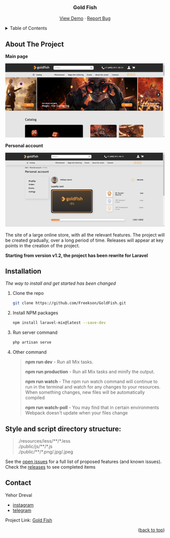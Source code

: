 <div id="top"></div>


<!-- PROJECT LOGO -->
<br />
<div align="center">

<h3 align="center">Gold Fish</h3>

  <p align="center">
    <a href="https://freekson.github.io/GoldFish/">View Demo</a>
    ·
    <a href="https://github.com/Freekson/GoldFish/issues">Report Bug</a>

  </p>
</div>



<!-- TABLE OF CONTENTS -->
<details>
  <summary>Table of Contents</summary>
  <ol>
    <li>
      <a href="#about-the-project">About The Project</a>
    </li>   
    <li><a href="#installation">Installation</a></li>
    <li><a href="#contact">Contact</a></li>
  </ol>
</details>



<!-- ABOUT THE PROJECT -->
## About The Project

**Main page**

![project screen](public/img/project-img-2.png)

**Personal account**

![project-screen1](public/img/project-img-1.png)

The site of a large online store, with all the relevant features. The project will be created gradually, over a long period of time. Releases will appear at key points in the creation of the project.

**Starting from version v1.2, the project has been rewrite for Laravel**
 
<!-- GETTING STARTED -->

## Installation
_The way to install and get started has been changed_

1. Clone the repo
   ```sh
   git clone https://github.com/Freekson/GoldFish.git
   ```
2. Install NPM packages
   ```sh
   npm install laravel-mix@latest --save-dev 
   ```
3. Run server command
    ```sh
   php artisan serve
   ```
4. Other command

   > **npm run dev** - Run all Mix tasks.   
   >
   > **npm run production** - Run all Mix tasks and minify the output.  
   >
   > **npm run watch** - The npm run watch command will continue to run in the terminal and watch for any changes to your resources. When something changes, new files will be automatically compiled  
   >
   > **npm run watch-poll** - You may find that in certain environments Webpack doesn't update when your files change  


## Style and script directory structure:

>./resources/less/\*\*/\*.less   
>./public/js/\*\*/\*.js   
>./public/\*\*/\*.png/.jpg/.jpeg     

<!-- ROADMAP -->

See the [open issues](https://github.com/Freekson/GoldFish/issues) for a full list of proposed features (and known issues).
Check the [releases](https://github.com/Freekson/GoldFish/releases) to see completed items 



<!-- CONTACT -->
## Contact

Yehor Dreval 

- [instagram](https://www.instagram.com/freeksons)
- [telegram](https://t.me/freekson)

Project Link: [Gold Fish](https://github.com/Freekson/GoldFish)

<p align="right">(<a href="#top">back to top</a>)</p>